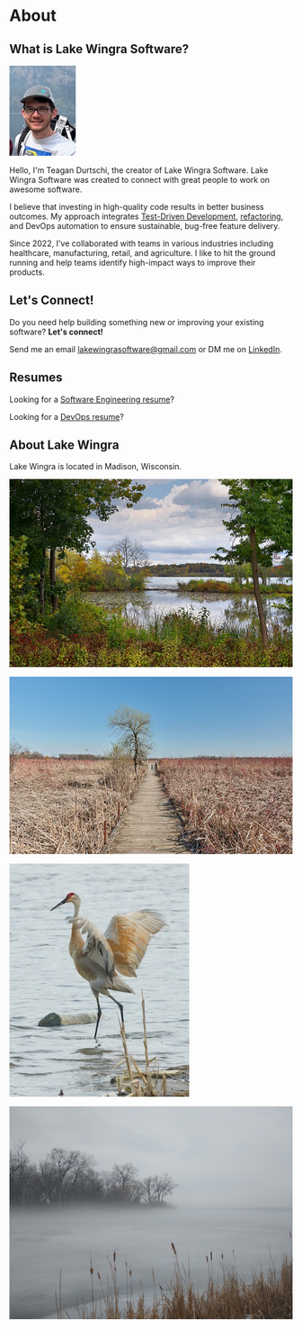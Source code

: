 # About

## What is Lake Wingra Software?

![PFP](../img/profile.jpeg)

Hello, I'm Teagan Durtschi, the creator of Lake Wingra Software. Lake Wingra Software was created to connect with great people to work on awesome software. 

I believe that investing in high-quality code results in better business outcomes. My approach integrates [Test-Driven Development](../../2.%20Software%20Engineering%20Practices/01-%20tdd/), [refactoring](../../2.%20Software%20Engineering%20Practices/refactoring/), and DevOps automation to ensure sustainable, bug-free feature delivery.

Since 2022, I've collaborated with teams in various industries including healthcare, manufacturing, retail, and agriculture. I like to hit the ground running and help teams identify high-impact ways to improve their products.

## Let's Connect!

Do you need help building something new or improving your existing software? __Let's connect!__

Send me an email [lakewingrasoftware@gmail.com](mailto:lakewingrasoftware@gmail.com) or DM me on [LinkedIn](https://www.linkedin.com/in/teagandurtschi/).

## Resumes

Looking for a [Software Engineering resume](https://lakewingrasoftware.azureedge.net/Teagan_Durtschi_Resume.pdf)?

Looking for a [DevOps resume](https://lakewingrasoftware.azureedge.net/Teagan_Durtschi_Resume_DevOps.pdf)?

## About Lake Wingra

Lake Wingra is located in Madison, Wisconsin.

![Lake wingra](../img/lakewingra.jpg)

![Lake wingra](../img/lakewingra2.jpg)

![Lake wingra](../img/lakewingra3.jpg)

![Lake wingra](../img/lake_wingra_foggy_2.jpeg)